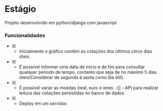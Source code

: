 # Estágio
<p>Projeto desenvolvido em python/django com javascript</p>

### Funcionalidades
-[x] - Inicialmente o gráfico contém as cotações dos últimos cinco dias úteis.
-[x] - É possível informar uma data de início e de fim para consultar qualquer período de tempo, contanto que seja de no máximo 5 dias úteis(Considerar de segunda à sexta como dia útil).
-[x] - É possível variar as moedas (real, euro e iene).
-[]  - API para realizar leitura das cotações persistidas no banco de dados
-[x] - Deploy em um servidor.